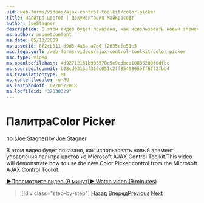 ```yaml
---
uid: web-forms/videos/ajax-control-toolkit/color-picker
title: Палитра цветов | Документация Майкрософт
author: JoeStagner
description: В этом видео будет показано, как использовать новый элемент управления палитра цветов из Microsoft AJAX Control Toolkit.
ms.author: aspnetcontent
ms.date: 05/13/2009
ms.assetid: 8f2cb811-d9d3-4a6a-a7d6-f2035cfe51e5
msc.legacyurl: /web-forms/videos/ajax-control-toolkit/color-picker
msc.type: video
ms.openlocfilehash: 4d92712161b905578c5e9cdbca10835200f6dfbc
ms.sourcegitcommit: b28cd0313af316c051c2ff8549865bff67f2fbb4
ms.translationtype: MT
ms.contentlocale: ru-RU
ms.lasthandoff: 07/05/2018
ms.locfileid: "37830329"
---
```

<a name="color-picker"></a><span data-ttu-id="c59cc-103">Палитра</span><span class="sxs-lookup"><span data-stu-id="c59cc-103">Color Picker</span></span>
====================
<span data-ttu-id="c59cc-104">по [(Joe Stagner)](https://github.com/JoeStagner)</span><span class="sxs-lookup"><span data-stu-id="c59cc-104">by [Joe Stagner](https://github.com/JoeStagner)</span></span>

<span data-ttu-id="c59cc-105">В этом видео будет показано, как использовать новый элемент управления палитра цветов из Microsoft AJAX Control Toolkit.</span><span class="sxs-lookup"><span data-stu-id="c59cc-105">This video will demonstrate how to use the new Color Picker control from the Microsoft AJAX Control Toolkit.</span></span>

[<span data-ttu-id="c59cc-106">&#9654;Просмотрите видео (9 минут)</span><span class="sxs-lookup"><span data-stu-id="c59cc-106">&#9654; Watch video (9 minutes)</span></span>](https://channel9.msdn.com/Blogs/ASP-NET-Site-Videos/color-picker)

> [!div class="step-by-step"]
> <span data-ttu-id="c59cc-107">[Назад](control-extenders.md)
> [Вперед](combo-box.md)</span><span class="sxs-lookup"><span data-stu-id="c59cc-107">[Previous](control-extenders.md)
[Next](combo-box.md)</span></span>
